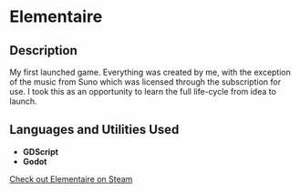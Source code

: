 <h1>Elementaire</h1>

<h2>Description</h2>
My first launched game. Everything was created by me, with the exception of the music from Suno which was licensed through the subscription for use. I took this as an opportunity to learn the full life-cycle from idea to launch.
<br />


<h2>Languages and Utilities Used</h2>

- <b>GDScript</b> 
- <b>Godot</b>

<a href="https://store.steampowered.com/app/2899990/Elementaire/" target="_blank" rel="noopener noreferrer">Check out Elementaire on Steam</a>
<!--
 ```diff
- text in red
+ text in green
! text in orange
# text in gray
@@ text in purple (and bold)@@
```
--!>
